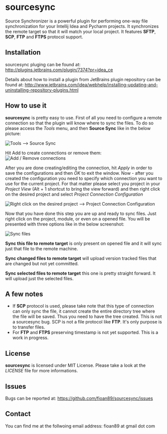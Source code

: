 sourcesync
==========
Source Synchronizer is a powerful plugin for performing one-way file synchronization for your Intellij Idea and Pycharm projects. It synchronizes the remote target so that it will match your local project. It features **SFTP**, **SCP**, **FTP** and **FTPS** protocol support.

Installation
------------
sourcesync pluging can be found at:
http://plugins.jetbrains.com/plugin/7374?pr=idea_ce

Details about how to install a plugin from JetBrains plugin repository can be found at:
http://www.jetbrains.com/idea/webhelp/installing-updating-and-uninstalling-repository-plugins.html

How to use it
-------------
**sourcesync** is pretty easy to use. First of all you need to configure a remote connection so that the plugin will know where to sync the files. To do so please access the *Tools* menu, and then **Source Sync** like in the below picture:

![Tools --> Source Sync](https://raw.github.com/fioan89/sourcesync/master/resources/sourcesync/tools_menu.png)

Hit Add to create connections or remove them:
![Add / Remove connections](https://raw.github.com/fioan89/sourcesync/master/resources/sourcesync/new_connection.png)

After you are done creating/editing the connection, hit *Apply* in order to save the configurations and then *OK* to exit the window.
Now - after you created the configuration you need to specify which connection you want to use for the current project. For that matter please select you project in your *Project View* (Alt + 1 shortcut to bring the view forward) and then right click on the desired project and select *Project Connection Configuration*

![Right click on the desired project --> Project Connection Configuration](https://raw.github.com/fioan89/sourcesync/master/resources/sourcesync/select_connection.png)

Now that you have done this step you are up and ready to sync files. Just right click on the project, module, or even on a opened file. You will be presented with three options like in the below screenshot:

![Sync files](https://raw.github.com/fioan89/sourcesync/master/resources/sourcesync/sync_files.png)



**Sync this file to remote target** is only present on opened file and it will sync just that file to the remote machine.

**Sync changed files to remote target** will upload version tracked files that are changed but not yet committed.

**Sync selected files to remote target** this one is pretty straight forward. It will upload just the selected files.

A few notes
-----------
* If **SCP** protocol is used, please take note that this type of connection can only sync the file, it cannot create the entire directory tree where the file will be saved. Thus you need to have the tree created. This is not a sourcesync bug. SCP is not a file protocol like **FTP**. It's only purpose is to transfer files.
* For **FTP** and **FTPS** preserving timestamp is not yet supported. This is a work in progress.


License
-------
**sourcesync** is licensed under MIT License. Please take a look at the *LICENSE* file for more informations.

Issues
------
Bugs can be reported at:
https://github.com/fioan89/sourcesync/issues

Contact
-------
You can find me at the follwoing email address:
fioan89 at gmail dot com